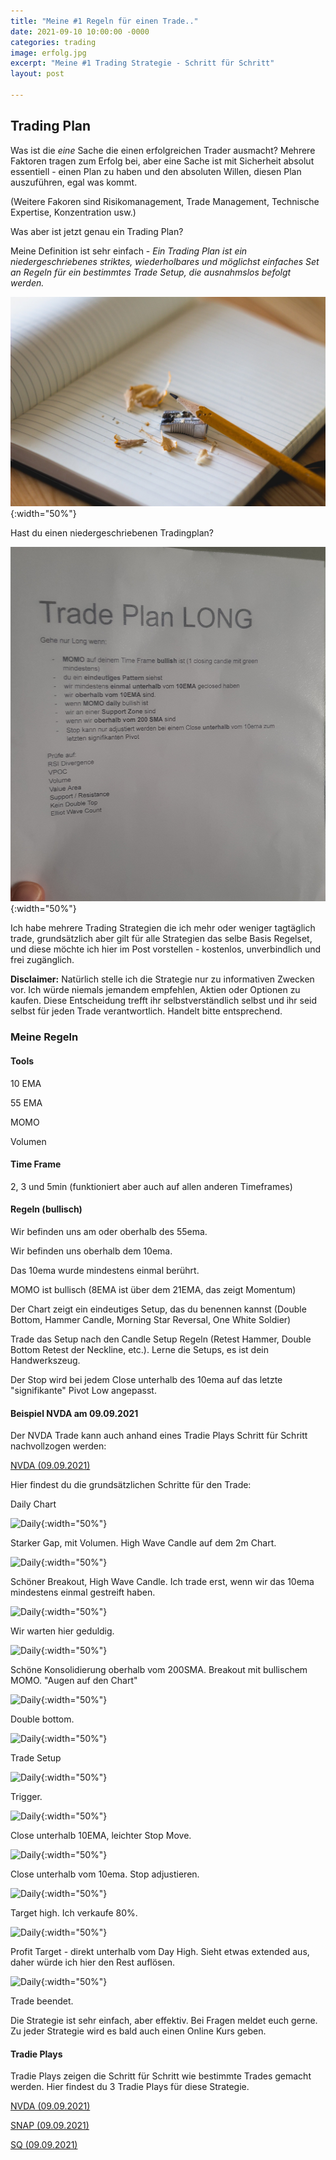 ```yaml
---
title: "Meine #1 Regeln für einen Trade.."
date: 2021-09-10 10:00:00 -0000
categories: trading
image: erfolg.jpg
excerpt: "Meine #1 Trading Strategie - Schritt für Schritt"
layout: post

---
```


## Trading Plan

Was ist die _eine_ Sache die einen erfolgreichen Trader ausmacht?
Mehrere Faktoren tragen zum Erfolg bei, aber eine Sache ist mit Sicherheit absolut essentiell - einen Plan zu haben und den
absoluten Willen, diesen Plan auszuführen, egal was kommt.

(Weitere Fakoren sind Risikomanagement, Trade Management, Technische Expertise, Konzentration usw.)

Was aber ist jetzt genau ein Trading Plan?

Meine Definition ist sehr einfach - *Ein Trading Plan ist ein niedergeschriebenes striktes, wiederholbares und möglichst einfaches Set an Regeln für ein bestimmtes Trade Setup, die ausnahmslos befolgt werden.*


![Ein Trading Plan muss aufgeschrieben sein](/assets/images/nummer1/pencil.jpg){:width="50%"}

Hast du einen niedergeschriebenen Tradingplan?


![Ein Trading Plan muss aufgeschrieben sein](/assets/images/nummer1/plan.jpg){:width="50%"}


Ich habe mehrere Trading Strategien die ich mehr oder weniger tagtäglich trade, grundsätzlich aber gilt für alle Strategien das selbe Basis Regelset, und diese möchte ich hier im Post vorstellen - kostenlos, unverbindlich und frei zugänglich.

**Disclaimer:** Natürlich stelle ich die Strategie nur zu informativen Zwecken vor. Ich würde niemals jemandem empfehlen, Aktien oder Optionen zu kaufen. Diese Entscheidung trefft ihr selbstverständlich selbst und ihr seid selbst für jeden Trade verantwortlich. Handelt bitte entsprechend.

### Meine Regeln

#### Tools

10 EMA

55 EMA

MOMO

Volumen

#### Time Frame

2, 3 und 5min (funktioniert aber auch auf allen anderen Timeframes)

#### Regeln (bullisch)

Wir befinden uns am oder oberhalb des 55ema.

Wir befinden uns oberhalb dem 10ema.

Das 10ema wurde mindestens einmal berührt.

MOMO ist bullisch (8EMA ist über dem 21EMA, das zeigt Momentum)

Der Chart zeigt ein eindeutiges Setup, das du benennen kannst (Double Bottom, Hammer Candle, Morning Star Reversal, One White Soldier)

Trade das Setup nach den Candle Setup Regeln (Retest Hammer, Double Bottom Retest der Neckline, etc.). Lerne die Setups, es ist dein Handwerkszeug.

Der Stop wird bei jedem Close unterhalb des 10ema auf das letzte "signifikante" Pivot Low angepasst.


#### Beispiel NVDA am 09.09.2021

Der NVDA Trade kann auch anhand eines Tradie Plays Schritt für Schritt nachvollzogen werden:

[NVDA (09.09.2021)](https://www.meinetradies.de/tradies?symbol=NVDA&date=09.09.2021)

Hier findest du die grundsätzlichen Schritte für den Trade:

Daily Chart

![Daily](https://www.tradingview.com/x/NnxCIYzm/){:width="50%"}

Starker Gap, mit Volumen. High Wave Candle auf dem 2m Chart.

![Daily](https://www.tradingview.com/x/7qxROV4I){:width="50%"}

Schöner Breakout, High Wave Candle. Ich trade erst, wenn wir das 10ema mindestens einmal gestreift haben.

![Daily](https://www.tradingview.com/x/xnlYCOx5){:width="50%"}

Wir warten hier geduldig.

![Daily](https://www.tradingview.com/x/6DIwjxa5){:width="50%"}

Schöne Konsolidierung oberhalb vom 200SMA. Breakout mit bullischem MOMO. "Augen auf den Chart"

![Daily](https://www.tradingview.com/x/k3gdNdSE){:width="50%"}

Double bottom.

![Daily](https://www.tradingview.com/x/HZ1ik9A5){:width="50%"}

Trade Setup

![Daily](https://www.tradingview.com/x/HeciaZTR){:width="50%"}

Trigger.

![Daily](https://www.tradingview.com/x/MV80tuo0){:width="50%"}

Close unterhalb 10EMA, leichter Stop Move.

![Daily](https://www.tradingview.com/x/L1olAwim){:width="50%"}

Close unterhalb vom 10ema.  Stop adjustieren.

![Daily](https://www.tradingview.com/x/F1x5LrGV){:width="50%"}

Target high. Ich verkaufe 80%.

![Daily](https://www.tradingview.com/x/ruS9OJml){:width="50%"}

Profit Target - direkt unterhalb vom Day High. Sieht etwas extended aus, daher würde ich hier den Rest auflösen.

![Daily](https://www.tradingview.com/x/IYfGOU5n){:width="50%"}

Trade beendet.

Die Strategie ist sehr einfach, aber effektiv. Bei Fragen meldet euch gerne. Zu jeder Strategie wird es bald auch einen Online Kurs geben.

#### Tradie Plays

Tradie Plays zeigen die Schritt für Schritt wie bestimmte Trades gemacht werden. Hier findest du 3 Tradie Plays für diese Strategie.

[NVDA (09.09.2021)](https://www.meinetradies.de/tradies?symbol=NVDA&date=09.09.2021)

[SNAP (09.09.2021)](https://www.meinetradies.de/tradies?symbol=SNAP&date=09.09.2021)

[SQ (09.09.2021) ](https://www.meinetradies.de/tradies?symbol=SQ&date=09.09.2021)


 <a class="button" href="https://twitter.com/tradies4good" rel="noopener noreferrer" target="_blank"><span
                  class="icon"><i class="fab fa-twitter"></i></span></a>
              <a class="button" href="https://www.youtube.com/channel/UCC8gKMvl_C45G82SuAyb4Yw"
                rel="noopener noreferrer" target="_blank"><span class="icon"><i class="fab fa-youtube"></i></span></a>
              <a class="button"
                href="https://join.slack.com/t/tradies-workspace/shared_invite/zt-o2j62ikw-u~UrfFso2fkMj3Ewgff6eQ"
                rel="noopener noreferrer" target="_blank"><span class="icon"><i class="fab fa-slack"></i></span></a>
              <a class="button" href="https://www.instagram.com/meinetradies/" rel="noopener noreferrer"
                target="_blank"><span class="icon"><i class="fab fa-instagram"></i></span></a>
